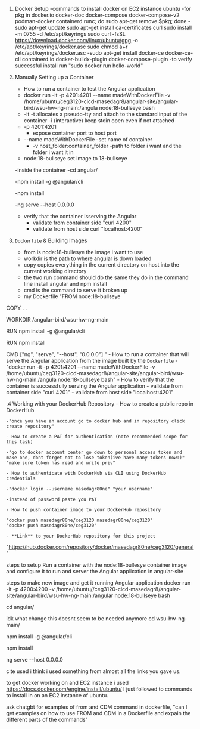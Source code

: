 1. Docker Setup
   -commands to install docker on EC2 instance ubuntu
   -for pkg in docker.io docker-doc docker-compose docker-compose-v2 podman-docker containerd runc; do sudo apt-get remove $pkg; done
   -sudo apt-get update
    sudo apt-get install ca-certificates curl
    sudo install -m 0755 -d /etc/apt/keyrings
    sudo curl -fsSL https://download.docker.com/linux/ubuntu/gpg -o /etc/apt/keyrings/docker.asc
    sudo chmod a+r /etc/apt/keyrings/docker.asc
   -sudo apt-get install docker-ce docker-ce-cli containerd.io docker-buildx-plugin docker-compose-plugin
   -to verify successful install run "sudo docker run hello-world"

2. Manually Setting up a Container
    - How to run a container to test the Angular application
    -  docker run -it -p 4201:4201 --name madeWithDockerFile -v /home/ubuntu/ceg3120-cicd-masedagr8/angular-site/angular-bird/wsu-hw-ng-main:/angula node:18-bullseye bash
      - -it -t allocates a pseudo-tty and attach to the standard input of the container
          -i (interactive) keep stdin open even if not attached
      - -p 4201:4201
          - expose container port to host port
      - --name madeWithDockerFile
            -set name of container
        - -v host_folder:container_folder
           -path to folder i want and the folder i want it in
      - node:18-bullseye set image to 18-bullseye
        
      -inside the container
      -cd angular/

      -npm install -g @angular/cli

      -npm install

      -ng serve --host 0.0.0.0

    - verify that the container isserving the Angular
      - validate from container side "curl 4200"
      - validate from host side curl "localhost:4200"
3. `Dockerfile` & Building Images
    - from is node:18-bullesye the image i want to use
    - workdir is the path to where angular is down loaded
    - copy copies everything in the current directory on host into the current working directory
    - the two run command should do the same they do in the command line install angular and npm install
    - cmd is the command to serve it broken up
    - my Dockerfile
"FROM node:18-bullseye

COPY . .

WORKDIR /angular-bird/wsu-hw-ng-main

RUN npm install -g @angular/cli

RUN npm install

CMD ["ng", "serve", "--host", "0.0.0.0"]
"
    - How to run a container that will serve the Angular application from the image built by the `Dockerfile`
    - "docker run -it -p 4201:4201 --name madeWithDockerFile -v /home/ubuntu/ceg3120-cicd-masedagr8/angular-site/angular-bird/wsu-hw-ng-main:/angula node:18-bullseye bash" 
    - How to verify that the container is successfully serving the Angular application
      - validate from container side "curl 4201"
      - validate from host side "localhost:4201"


.4 Working with your DockerHub Repository
    - How to create a public repo in DockerHub
    
    -"once you have an account go to docker hub and in repository click create repository"
    
    - How to create a PAT for authentication (note recommended scope for this task)
    
    -"go to docker account center go down to personal access token and make one, dont forget not to lose token(ive have many tokens now:)" "make sure token has read and write priv" 
    
    - How to authenticate with DockerHub via CLI using DockerHub credentials
    
    -"docker login --username masedagr80ne" "your username"
    
    -instead of password paste you PAT
      
    - How to push container image to your DockerHub repository
    
    "docker push masedagr80ne/ceg3120 masedagr80ne/ceg3120"
    "docker push masedagr80ne/ceg3120"
    
    - **Link** to your DockerHub repository for this project
   "https://hub.docker.com/repository/docker/masedagr80ne/ceg3120/general"



steps to setup Run a container with the node:18-bullesye container image and configure it to run and server the Angular application in angular-site

steps to make new image and get it running Angular application
docker run -it -p 4200:4200 -v /home/ubuntu//ceg3120-cicd-masedagr8/angular-site/angular-bird/wsu-hw-ng-main:/angular node:18-bullseye bash

cd angular/

idk what change this doesnt seem to be needed anymore
cd wsu-hw-ng-main/

npm install -g @angular/cli

npm install

ng serve --host 0.0.0.0


cite
used i think i used something from almost all the links you gave us.

to get docker working on and EC2 instance i used https://docs.docker.com/engine/install/ubuntu/ 
I just followed to commands to install in on an EC2 instance of ubuntu.

ask chatgbt for examples of from and CDM command in dockerfile, "can I get examples on how to use FROM and CDM in a Dockerfile and expain the different parts of the commands" 

